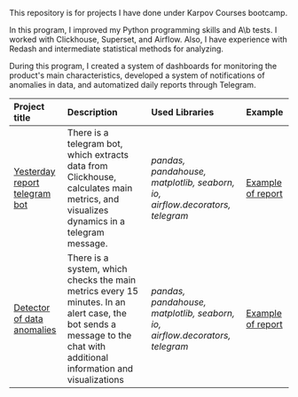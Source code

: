 This repository is for projects I have done under Karpov Courses bootcamp.

In this program, I improved my Python programming skills and  A\b tests. I worked with Clickhouse, Superset, and Airflow. Also, I have experience with Redash and intermediate statistical methods for analyzing.

During this program, I created a system of dashboards for monitoring the product's main characteristics, developed a system of notifications of anomalies in data, and automatized daily reports through Telegram.

| Project title | Description | Used Libraries| Example |
| :-------------------- | :--------------------- |:---------------------------| :---------------------------|
| [Yesterday report telegram bot ](https://github.com/GeorgiiBelinskii/bootcamp/blob/main/yesterday_report_bot_tg.py) | There is a telegram bot, which extracts data from Clickhouse, calculates main metrics, and visualizes dynamics in a telegram message. | *pandas, pandahouse, matplotlib, seaborn, io, airflow.decorators, telegram*  | [Example of report](https://user-images.githubusercontent.com/102724511/193519173-79a52d7e-19e2-4445-abe8-258fc015baf4.png)|
| [Detector of data anomalies](https://github.com/GeorgiiBelinskii/bootcamp/blob/main/detector_of_anomalies.py) | There is a system, which checks the main metrics every 15 minutes. In an alert case, the bot sends a message to the chat with additional information and visualizations | *pandas, pandahouse, matplotlib, seaborn, io, airflow.decorators, telegram*  |[Example of report](https://user-images.githubusercontent.com/102724511/193519709-39413875-ef60-4fa0-9350-bd3a2ea04081.png)
